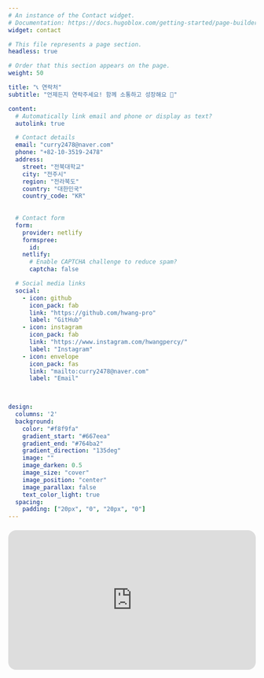 ```yaml
---
# An instance of the Contact widget.
# Documentation: https://docs.hugoblox.com/getting-started/page-builder/
widget: contact

# This file represents a page section.
headless: true

# Order that this section appears on the page.
weight: 50

title: "📞 연락처"
subtitle: "언제든지 연락주세요! 함께 소통하고 성장해요 🚀"

content:
  # Automatically link email and phone or display as text?
  autolink: true

  # Contact details
  email: "curry2478@naver.com"
  phone: "+82-10-3519-2478"
  address:
    street: "전북대학교"
    city: "전주시"
    region: "전라북도"
    country: "대한민국"
    country_code: "KR"
  
  
  # Contact form
  form:
    provider: netlify
    formspree:
      id:
    netlify:
      # Enable CAPTCHA challenge to reduce spam?
      captcha: false

  # Social media links
  social:
    - icon: github
      icon_pack: fab
      link: "https://github.com/hwang-pro"
      label: "GitHub"
    - icon: instagram
      icon_pack: fab
      link: "https://www.instagram.com/hwangpercy/"
      label: "Instagram"
    - icon: envelope
      icon_pack: fas
      link: "mailto:curry2478@naver.com"
      label: "Email"

 

design:
  columns: '2'
  background:
    color: "#f8f9fa"
    gradient_start: "#667eea"
    gradient_end: "#764ba2"
    gradient_direction: "135deg"
    image: ""
    image_darken: 0.5
    image_size: "cover"
    image_position: "center"
    image_parallax: false
    text_color_light: true
  spacing:
    padding: ["20px", "0", "20px", "0"]
---
```

<div style="border-radius:16px; overflow:hidden; margin-top: 20px; position: relative; padding-bottom: 56.25%; height: 0;">
  <iframe src="https://www.google.com/maps/embed?pb=!1m18!1m12!1m3!1d3234.079611835235!2d127.13184297699142!3d35.8470513725341!2m3!1f0!2f0!3f0!3m2!1i1024!2i768!4f13.1!3m3!1m2!1s0x35702330fa358b0f%3A0x27af04f87d1e88f2!2z7KCE67aB64yA7ZWZ6rWQIOqzteqzvOuMgO2VmTbtmLjqtIA!5e0!3m2!1sko!2skr!4v1760879158980!5m2!1sko!2skr"
    style="position: absolute; top: 0; left: 0; width: 100%; height: 100%; border:0;"
    allowfullscreen=""
    loading="lazy"
    referrerpolicy="no-referrer-when-downgrade">
  </iframe>
</div>
